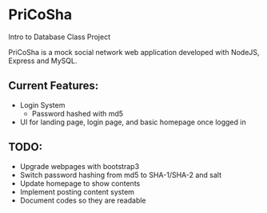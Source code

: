 # PriCoSha
Intro to Database Class Project

PriCoSha is a mock social network web application developed with NodeJS, Express and MySQL.

## Current Features:
- Login System
  - Password hashed with md5
- UI for landing page, login page, and basic homepage once logged in

## TODO:
- Upgrade webpages with bootstrap3
- Switch password hashing from md5 to SHA-1/SHA-2 and salt
- Update homepage to show contents
- Implement posting content system
- Document codes so they are readable
